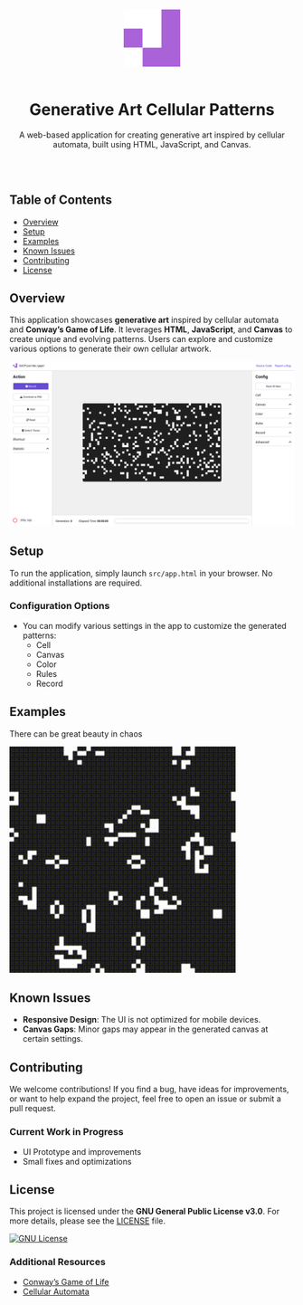 <div align="center">
  <br><br>
  <picture>
    <img alt="Generative Art Logo" src="/src/img/logo/android-chrome-512x512.png" width="20%" height="20%">
  </picture>
  <br><br>
  <h1>Generative Art Cellular Patterns</h1>
  <p>A web-based application for creating generative art inspired by cellular automata, built using HTML, JavaScript, and Canvas.</p>
  <br>
  <br>
</div>

## Table of Contents
- [Overview](#overview)
- [Setup](#setup)
- [Examples](#examples)
- [Known Issues](#known-issues)
- [Contributing](#contributing)
- [License](#license)

## Overview

This application showcases **generative art** inspired by cellular automata and **Conway’s Game of Life**. It leverages **HTML**, **JavaScript**, and **Canvas** to create unique and evolving patterns. Users can explore and customize various options to generate their own cellular artwork.

![Overview of the page](example/Screenshot.png "Screenshot of Generative Art")

## Setup

To run the application, simply launch `src/app.html` in your browser. No additional installations are required.

### Configuration Options
- You can modify various settings in the app to customize the generated patterns:
  - Cell
  - Canvas
  - Color
  - Rules
  - Record

## Examples

There can be great beauty in chaos

<p align="left">
    <img src="https://github.com/strawberry-development/generative-art-cellular-patterns/blob/main/example/original_2024-08-20T19-35-24-583Z.gif" alt="Generative Art Example" width="400">
</p>

## Known Issues
- **Responsive Design**: The UI is not optimized for mobile devices.
- **Canvas Gaps**: Minor gaps may appear in the generated canvas at certain settings.

## Contributing

We welcome contributions! If you find a bug, have ideas for improvements, or want to help expand the project, feel free to open an issue or submit a pull request.

### Current Work in Progress
- UI Prototype and improvements
- Small fixes and optimizations

## License

This project is licensed under the **GNU General Public License v3.0**. For more details, please see the [LICENSE](./LICENSE) file.

[![GNU License](https://img.shields.io/badge/license-GNU-blue.svg)](https://github.com/strawberry-development/generative-art-cellular-patterns/blob/main/LICENSE)

### Additional Resources
- [Conway’s Game of Life](https://en.wikipedia.org/wiki/Conway%27s_Game_of_Life)
- [Cellular Automata](https://en.wikipedia.org/wiki/Cellular_automaton)
